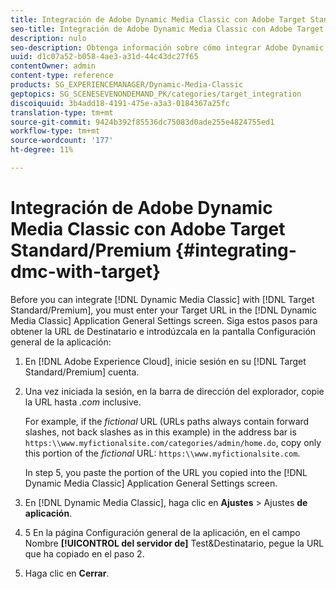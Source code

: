 ```yaml
---
title: Integración de Adobe Dynamic Media Classic con Adobe Target Standard/Premium
seo-title: Integración de Adobe Dynamic Media Classic con Adobe Target Standard/Premium
description: nulo
seo-description: Obtenga información sobre cómo integrar Adobe Dynamic Media Classic con Adobe Target Standard/Premium.
uuid: d1c07a52-b058-4ae3-a31d-44c43dc27f65
contentOwner: admin
content-type: reference
products: SG_EXPERIENCEMANAGER/Dynamic-Media-Classic
geptopics: SG_SCENESEVENONDEMAND_PK/categories/target_integration
discoiquuid: 3b4add18-4191-475e-a3a3-0184367a25fc
translation-type: tm+mt
source-git-commit: 9424b392f85536dc75083d0ade255e4824755ed1
workflow-type: tm+mt
source-wordcount: '177'
ht-degree: 11%

---
```



# Integración de Adobe Dynamic Media Classic con Adobe Target Standard/Premium {#integrating-dmc-with-target}

Before you can integrate [!DNL Dynamic Media Classic] with [!DNL Target Standard/Premium], you must enter your Target URL in the [!DNL Dynamic Media Classic] Application General Settings screen. Siga estos pasos para obtener la URL de Destinatario e introdúzcala en la pantalla Configuración general de la aplicación:

1. En [!DNL Adobe Experience Cloud], inicie sesión en su [!DNL Target Standard/Premium] cuenta.
1. Una vez iniciada la sesión, en la barra de dirección del explorador, copie la URL hasta *.com* inclusive.

   For example, if the *fictional* URL (URLs paths always contain forward slashes, not back slashes as in this example) in the address bar is `https:\\www.myfictionalsite.com/categories/admin/home.do`, copy only this portion of the *fictional* URL: `https:\\www.myfictionalsite.com`.

   In step 5, you paste the portion of the URL you copied into the [!DNL Dynamic Media Classic] Application General Settings screen.

1. En [!DNL Dynamic Media Classic], haga clic en **Ajustes** > Ajustes **de aplicación**.
1. 5 En la página Configuración general de la aplicación, en el campo Nombre **[!UICONTROL del servidor de]** Test&amp;Destinatario, pegue la URL que ha copiado en el paso 2.
1. Haga clic en **Cerrar**.


